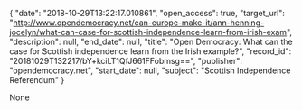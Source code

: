 {
  "date": "2018-10-29T13:22:17.010861", 
  "open_access": true, 
  "target_url": "http://www.opendemocracy.net/can-europe-make-it/ann-henning-jocelyn/what-can-case-for-scottish-independence-learn-from-irish-exam", 
  "description": null, 
  "end_date": null, 
  "title": "Open Democracy: What can the case for Scottish independence learn from the Irish example?", 
  "record_id": "20181029T132217/bY+kciLT1QfJ661FFobmsg==", 
  "publisher": "opendemocracy.net", 
  "start_date": null, 
  "subject": "Scottish Independence Referendum"
}

None